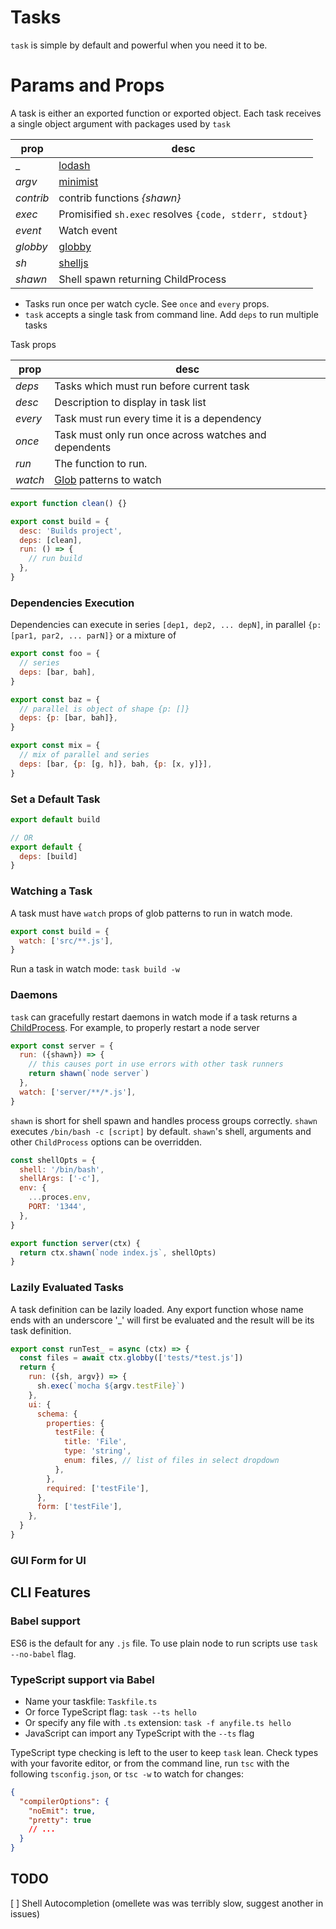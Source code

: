 # Tasks

`task` is simple by default and powerful when you need it to be.

# Params and Props

A task is either an exported function or exported object. Each task receives
a single object argument with packages used by `task`

| prop      | desc                                                    |
| --------- | ------------------------------------------------------- |
| \_        | [lodash](https://lodash.com/docs)                       |
| _argv_    | [minimist](https://github.com/substack/minimist)        |
| _contrib_ | contrib functions _{shawn}_                             |
| _exec_    | Promisified `sh.exec` resolves `{code, stderr, stdout}` |
| _event_   | Watch event                                             |
| _globby_  | [globby](https://github.com/sindresorhus/globby)        |
| _sh_      | [shelljs](http://documentup.com/shelljs/shelljs)        |
| _shawn_   | Shell spawn returning ChildProcess                      |

* Tasks run once per watch cycle. See `once` and `every` props.
* `task` accepts a single task from command line. Add `deps` to run multiple
  tasks

Task props

| prop    | desc                                                             |
| ------- | ---------------------------------------------------------------- |
| _deps_  | Tasks which must run before current task                         |
| _desc_  | Description to display in task list                              |
| _every_ | Task must run every time it is a dependency                      |
| _once_  | Task must only run once across watches and dependents            |
| _run_   | The function to run.                                             |
| _watch_ | [Glob](https://github.com/micromatch/anymatch) patterns to watch |

```js
export function clean() {}

export const build = {
  desc: 'Builds project',
  deps: [clean],
  run: () => {
    // run build
  },
}
```

### Dependencies Execution

Dependencies can execute in series `[dep1, dep2, ... depN]`, in parallel
`{p: [par1, par2, ... parN]}` or a mixture of

```js
export const foo = {
  // series
  deps: [bar, bah],
}

export const baz = {
  // parallel is object of shape {p: []}
  deps: {p: [bar, bah]},
}

export const mix = {
  // mix of parallel and series
  deps: [bar, {p: [g, h]}, bah, {p: [x, y]}],
}
```

### Set a Default Task

```js
export default build

// OR
export default {
  deps: [build]
}
```

### Watching a Task

A task must have `watch` props of glob patterns to run in watch mode.

```js
export const build = {
  watch: ['src/**.js'],
}
```

Run a task in watch mode: `task build -w`

### Daemons

`task` can gracefully restart daemons in watch mode if a task returns a
[ChildProcess](https://nodejs.org/api/child_process.html#child_process_class_childprocess).
For example, to properly restart a node server

```js
export const server = {
  run: ({shawn}) => {
    // this causes port in use errors with other task runners
    return shawn(`node server`)
  },
  watch: ['server/**/*.js'],
}
```

`shawn` is short for shell spawn and handles process groups correctly.
`shawn` executes `/bin/bash -c [script]` by default. `shawn`'s shell, arguments
and other `ChildProcess` options can be overridden.

```js
const shellOpts = {
  shell: '/bin/bash',
  shellArgs: ['-c'],
  env: {
    ...proces.env,
    PORT: '1344',
  },
}

export function server(ctx) {
  return ctx.shawn(`node index.js`, shellOpts)
}
```

### Lazily Evaluated Tasks

A task definition can be lazily loaded. Any export function whose name ends with
an underscore '\_' will first be evaluated and the result will be its task
definition.

```js
export const runTest_ = async (ctx) => {
  const files = await ctx.globby(['tests/*test.js'])
  return {
    run: ({sh, argv}) => {
      sh.exec(`mocha ${argv.testFile}`)
    },
    ui: {
      schema: {
        properties: {
          testFile: {
            title: 'File',
            type: 'string',
            enum: files, // list of files in select dropdown
          },
        },
        required: ['testFile'],
      },
      form: ['testFile'],
    },
  }
}
```

### GUI Form for UI

## CLI Features

### Babel support

ES6 is the default for any `.js` file. To use plain node to run scripts
use `task --no-babel` flag.

### TypeScript support via Babel

* Name your taskfile: `Taskfile.ts`
* Or force TypeScript flag: `task --ts hello`
* Or specify any file with `.ts` extension: `task -f anyfile.ts hello`
* JavaScript can import any TypeScript with the `--ts` flag

TypeScript type checking is left to the user to keep `task` lean.
Check types with your favorite editor, or from the command line, run `tsc`
with the following `tsconfig.json`, or `tsc -w` to watch for changes:

```json
{
  "compilerOptions": {
    "noEmit": true,
    "pretty": true
    // ...
  }
}
```

## TODO

[ ] Shell Autocompletion (omellete was was terribly slow, suggest another in issues)
